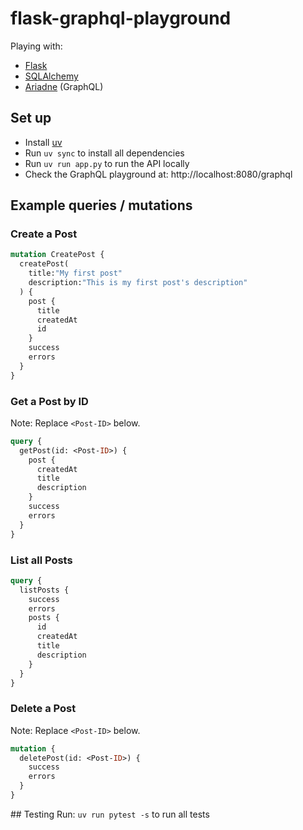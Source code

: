 # flask-graphql-playground

Playing with:
- [Flask](https://flask.palletsprojects.com/en/stable/)
- [SQLAlchemy](https://www.sqlalchemy.org/)
- [Ariadne](https://ariadnegraphql.org/) (GraphQL)

## Set up
- Install [uv](https://github.com/astral-sh/uv)
- Run `uv sync` to install all dependencies
- Run `uv run app.py` to run the API locally
- Check the GraphQL playground at: http://localhost:8080/graphql

## Example queries / mutations

### Create a Post

```graphql
mutation CreatePost {
  createPost(
    title:"My first post"
    description:"This is my first post's description"
  ) {
    post {
      title
      createdAt
      id
    }
    success
    errors
  }
}
```

### Get a Post by ID

Note: Replace `<Post-ID>` below.

```graphql
query {
  getPost(id: <Post-ID>) {
    post {
      createdAt
      title
      description
    }
    success
    errors
  }
}
```

### List all Posts

```graphql
query {
  listPosts {
    success
    errors
    posts {
      id
      createdAt
      title 
      description
    }
  }
}
```

### Delete a Post

Note: Replace `<Post-ID>` below.

```graphql
mutation {
  deletePost(id: <Post-ID>) {
    success
    errors
  }
}
```

## Testing
Run: `uv run pytest -s` to run all tests
